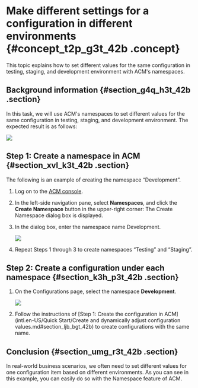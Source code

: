 # Make different settings for a configuration in different environments {#concept_t2p_g3t_42b .concept}

This topic explains how to set different values for the same configuration in testing, staging, and development environment with ACM's namespaces.

## Background information {#section_g4q_h3t_42b .section}

In this task, we will use ACM's namespaces to set different values for the same configuration in testing, staging, and development environment. The expected result is as follows:

![](http://static-aliyun-doc.oss-cn-hangzhou.aliyuncs.com/assets/img/15950/156799906447438_en-US.png)

## Step 1: Create a namespace in ACM {#section_xvl_k3t_42b .section}

The following is an example of creating the namespace “Development”.

1.  Log on to the [ACM console](https://acm.console.alibabacloud.com/).
2.  In the left-side navigation pane, select **Namespaces**, and click the **Create Namespace** button in the upper-right corner: The Create Namespace dialog box is displayed.
3.  In the dialog box, enter the namespace name Development.

    ![](http://static-aliyun-doc.oss-cn-hangzhou.aliyuncs.com/assets/img/15950/156799906447440_en-US.png)

4.  Repeat Steps 1 through 3 to create namespaces “Testing” and “Staging”.

## Step 2: Create a configuration under each namespace {#section_k3h_p3t_42b .section}

1.  On the Configurations page, select the namespace **Development**.

    ![](http://static-aliyun-doc.oss-cn-hangzhou.aliyuncs.com/assets/img/15950/156799906547441_en-US.png)

2.  Follow the instructions of [Step 1: Create the configuration in ACM](intl.en-US/Quick Start/Create and dynamically adjust configuration values.md#section_ljb_bgt_42b) to create configurations with the same name.

## Conclusion {#section_umg_r3t_42b .section}

In real-world business scenarios, we often need to set different values for one configuration item based on different environments. As you can see in this example, you can easily do so with the Namespace feature of ACM.

